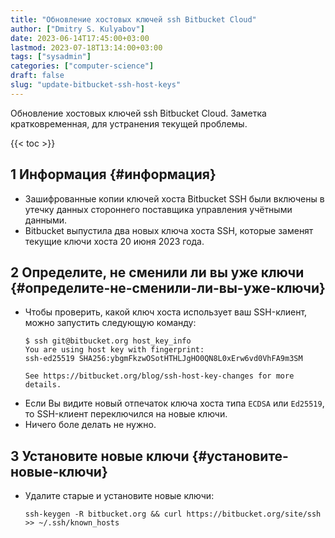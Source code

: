 ```yaml
---
title: "Обновление хостовых ключей ssh Bitbucket Cloud"
author: ["Dmitry S. Kulyabov"]
date: 2023-06-14T17:45:00+03:00
lastmod: 2023-07-18T13:14:00+03:00
tags: ["sysadmin"]
categories: ["computer-science"]
draft: false
slug: "update-bitbucket-ssh-host-keys"
---
```


Обновление хостовых ключей ssh Bitbucket Cloud. Заметка кратковременная, для устранения текущей проблемы.

<!--more-->

{{< toc >}}


## <span class="section-num">1</span> Информация {#информация}

-   Зашифрованные копии ключей хоста Bitbucket SSH были включены в утечку данных стороннего поставщика управления учётными данными.
-   Bitbucket выпустила два новых ключа хоста SSH, которые заменят текущие ключи хоста 20 июня 2023 года.


## <span class="section-num">2</span> Определите, не сменили ли вы уже ключи {#определите-не-сменили-ли-вы-уже-ключи}

-   Чтобы проверить, какой ключ хоста использует ваш SSH-клиент, можно запустить следующую команду:
    ```shell
    $ ssh git@bitbucket.org host_key_info
    You are using host key with fingerprint:
    ssh-ed25519 SHA256:ybgmFkzwOSotHTHLJgHO0QN8L0xErw6vd0VhFA9m3SM

    See https://bitbucket.org/blog/ssh-host-key-changes for more details.
    ```
-   Если Вы видите новый отпечаток ключа хоста типа `ECDSA` или `Ed25519`, то SSH-клиент переключился на новые ключи.
-   Ничего боле делать не нужно.


## <span class="section-num">3</span> Установите новые ключи {#установите-новые-ключи}

-   Удалите старые и установите новые ключи:
    ```shell
    ssh-keygen -R bitbucket.org && curl https://bitbucket.org/site/ssh >> ~/.ssh/known_hosts
    ```

